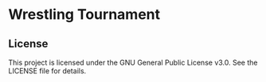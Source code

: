 # Wrestling Tournament


## License

This project is licensed under the GNU General Public License v3.0. See the LICENSE file for details.
